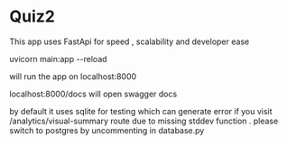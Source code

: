 # Quiz2

This app uses FastApi for speed , scalability and developer ease 

uvicorn main:app --reload

will run the app on localhost:8000

localhost:8000/docs will open swagger docs 

by default it uses sqlite for testing which can generate error
if you visit /analytics/visual-summary route due to missing stddev function . 
please switch to postgres by uncommenting  in database.py
